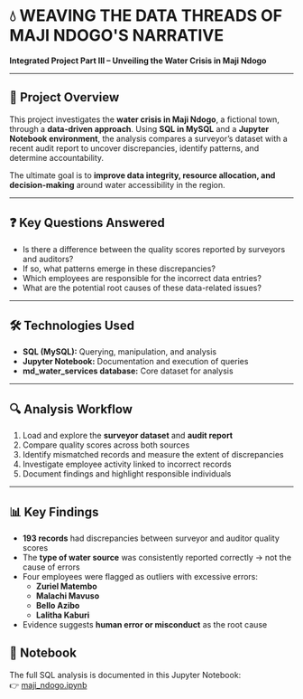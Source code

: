# 💧 WEAVING THE DATA THREADS OF MAJI NDOGO'S NARRATIVE
**Integrated Project Part III – Unveiling the Water Crisis in Maji Ndogo**

---

## 📌 Project Overview
This project investigates the **water crisis in Maji Ndogo**, a fictional town, through a **data-driven approach**. Using **SQL in MySQL** and a **Jupyter Notebook environment**, the analysis compares a surveyor’s dataset with a recent audit report to uncover discrepancies, identify patterns, and determine accountability.

The ultimate goal is to **improve data integrity, resource allocation, and decision-making** around water accessibility in the region.

---

## ❓ Key Questions Answered
- Is there a difference between the quality scores reported by surveyors and auditors?
- If so, what patterns emerge in these discrepancies?
- Which employees are responsible for the incorrect data entries?
- What are the potential root causes of these data-related issues?

---

## 🛠️ Technologies Used
- **SQL (MySQL):** Querying, manipulation, and analysis  
- **Jupyter Notebook:** Documentation and execution of queries  
- **md_water_services database:** Core dataset for analysis

---

## 🔍 Analysis Workflow
1. Load and explore the **surveyor dataset** and **audit report**  
2. Compare quality scores across both sources  
3. Identify mismatched records and measure the extent of discrepancies  
4. Investigate employee activity linked to incorrect records  
5. Document findings and highlight responsible individuals

---

## 📊 Key Findings
- **193 records** had discrepancies between surveyor and auditor quality scores  
- The **type of water source** was consistently reported correctly → not the cause of errors  
- Four employees were flagged as outliers with excessive errors:
  - **Zuriel Matembo**
  - **Malachi Mavuso**
  - **Bello Azibo**
  - **Lalitha Kaburi**
- Evidence suggests **human error or misconduct** as the root cause

## 📒 Notebook
The full SQL analysis is documented in this Jupyter Notebook:  
👉 [maji_ndogo.ipynb](maji_ndogo.ipynb)
